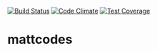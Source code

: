 [![Build Status](https://travis-ci.org/mattszabo/mattcodes.svg?branch=master)](https://travis-ci.org/mattszabo/mattcodes)
[![Code Climate](https://codeclimate.com/github/mattszabo/mattcodes/badges/gpa.svg)](https://codeclimate.com/github/mattszabo/mattcodes)
[![Test Coverage](https://codeclimate.com/github/mattszabo/mattcodes/badges/coverage.svg)](https://codeclimate.com/github/mattszabo/mattcodes/coverage)
# mattcodes
